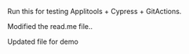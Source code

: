 
Run this for testing Applitools + Cypress + GitActions.

Modified the read.me file..

Updated file for demo
